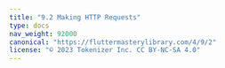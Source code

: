 ```yaml
---
title: "9.2 Making HTTP Requests"
type: docs
nav_weight: 92000
canonical: "https://fluttermasterylibrary.com/4/9/2"
license: "© 2023 Tokenizer Inc. CC BY-NC-SA 4.0"
---
```

